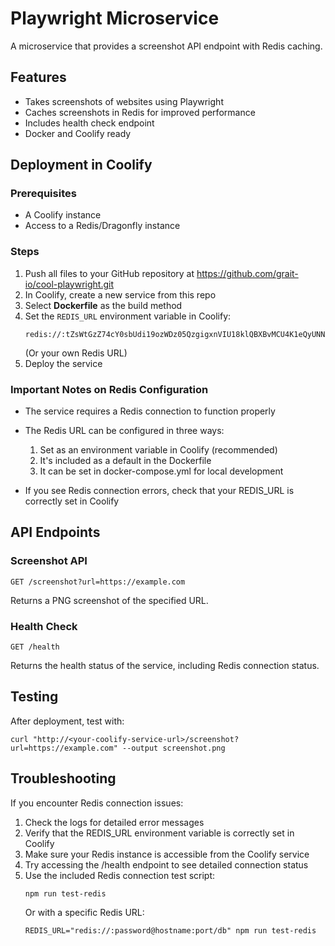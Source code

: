 # Playwright Microservice

A microservice that provides a screenshot API endpoint with Redis caching.

## Features

- Takes screenshots of websites using Playwright
- Caches screenshots in Redis for improved performance
- Includes health check endpoint
- Docker and Coolify ready

## Deployment in Coolify

### Prerequisites

- A Coolify instance
- Access to a Redis/Dragonfly instance

### Steps

1. Push all files to your GitHub repository at https://github.com/grait-io/cool-playwright.git
2. In Coolify, create a new service from this repo
3. Select **Dockerfile** as the build method
4. Set the `REDIS_URL` environment variable in Coolify:
   ```
   redis://:tZsWtGzZ74cY0sbUdi19ozWDz05QzgigxnVIU18klQBXBvMCU4K1eQyUNN1a6WXM@aossows84gw8k8okcocs4cks:6379/0
   ```
   (Or your own Redis URL)
5. Deploy the service

### Important Notes on Redis Configuration

- The service requires a Redis connection to function properly
- The Redis URL can be configured in three ways:
  1. Set as an environment variable in Coolify (recommended)
  2. It's included as a default in the Dockerfile
  3. It can be set in docker-compose.yml for local development

- If you see Redis connection errors, check that your REDIS_URL is correctly set in Coolify

## API Endpoints

### Screenshot API

```
GET /screenshot?url=https://example.com
```

Returns a PNG screenshot of the specified URL.

### Health Check

```
GET /health
```

Returns the health status of the service, including Redis connection status.

## Testing

After deployment, test with:

```
curl "http://<your-coolify-service-url>/screenshot?url=https://example.com" --output screenshot.png
```

## Troubleshooting

If you encounter Redis connection issues:

1. Check the logs for detailed error messages
2. Verify that the REDIS_URL environment variable is correctly set in Coolify
3. Make sure your Redis instance is accessible from the Coolify service
4. Try accessing the /health endpoint to see detailed connection status
5. Use the included Redis connection test script:
   ```
   npm run test-redis
   ```
   Or with a specific Redis URL:
   ```
   REDIS_URL="redis://:password@hostname:port/db" npm run test-redis
   ```